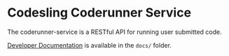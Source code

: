 # Codesling Coderunner Service

The coderunner-service is a RESTful API for running user submitted code.

[Developer Documentation](../docs/coderunner-service.md) is available in the `docs/` folder.
